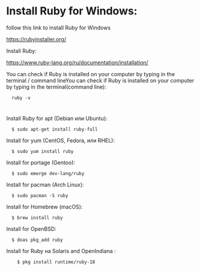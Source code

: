 # Install Ruby for Windows:

follow this link to install Ruby for Windows

https://rubyinstaller.org/

Install Ruby:


https://www.ruby-lang.org/ru/documentation/installation/


You can check if Ruby is installed on your computer by typing in the terminal / command lineYou can check if Ruby is installed on your computer by typing in the terminal(command line):

      ruby -v
      
      
 #
 
 
Install Ruby for apt (Debian или Ubuntu):

      $ sudo apt-get install ruby-full
      
      
Install for yum (CentOS, Fedora, или RHEL):

      $ sudo yum install ruby
      
      
Install for portage (Gentoo):
    
      $ sudo emerge dev-lang/ruby
      
Install for pacman (Arch Linux):

      $ sudo pacman -S ruby
      

Install for Homebrew (macOS):

      $ brew install ruby
      
Install for OpenBSD:

      $ doas pkg_add ruby
      
      
Install for Ruby на Solaris and OpenIndiana   :

        $ pkg install runtime/ruby-18
        
        
        
      


